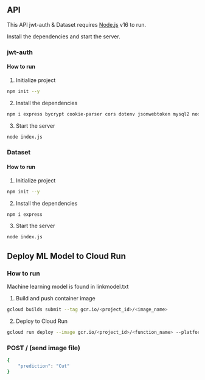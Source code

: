 ## API

This API jwt-auth & Dataset requires [Node.js](https://nodejs.org/) v16 to run.

Install the dependencies and start the server.

### jwt-auth
#### How to run
1. Initialize project
```sh
npm init --y
```
2. Install the dependencies
```sh
npm i express bycrypt cookie-parser cors dotenv jsonwebtoken mysql2 nodemon sequelize
```
3. Start the server
```sh
node index.js
```
### Dataset
#### How to run
1. Initialize project
```sh
npm init --y
```
2. Install the dependencies
```sh
npm i express
```
3. Start the server
```sh
node index.js
```

## Deploy ML Model to Cloud Run

### How to run
Machine learning model is found in linkmodel.txt
1. Build and push container image
```sh
gcloud builds submit --tag gcr.io/<project_id>/<image_name>
```

2. Deploy to Cloud Run
```sh
gcloud run deploy --image gcr.io/<project_id>/<function_name> --platform managed
```

### POST / (send image file)
```sh
{
    "prediction": "Cut"
}
```
